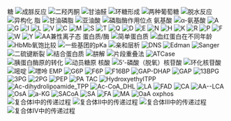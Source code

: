 糖
![成脎反应](https://cdn.jsdelivr.net/gh/sakurakouji-luna/pic@main/bio/BioChemistry/Carbohydrate/成脎反应.png)
![二羟丙酮](https://cdn.jsdelivr.net/gh/sakurakouji-luna/pic@main/bio/BioChemistry/Carbohydrate/二羟丙酮.png)
![甘油醛](https://cdn.jsdelivr.net/gh/sakurakouji-luna/pic@main/bio/BioChemistry/Carbohydrate/甘油醛.png)
![环糖形成](https://cdn.jsdelivr.net/gh/sakurakouji-luna/pic@main/bio/BioChemistry/Carbohydrate/环糖形成.jpeg)
![两种葡萄糖](https://cdn.jsdelivr.net/gh/sakurakouji-luna/pic@main/bio/BioChemistry/Carbohydrate/两种葡萄糖.png)
![脱水反应](https://cdn.jsdelivr.net/gh/sakurakouji-luna/pic@main/bio/BioChemistry/Carbohydrate/脱水反应.png)
![异构化](https://cdn.jsdelivr.net/gh/sakurakouji-luna/pic@main/bio/BioChemistry/Carbohydrate/异构化.png)
脂
![甘油磷脂](https://cdn.jsdelivr.net/gh/sakurakouji-luna/pic@main/bio/BioChemistry/lipid/甘油磷脂.png)
![亚油酸](https://cdn.jsdelivr.net/gh/sakurakouji-luna/pic@main/bio/BioChemistry/lipid/亚油酸.png)
![磷脂酶作用位点](https://cdn.jsdelivr.net/gh/sakurakouji-luna/pic@main/bio/BioChemistry/lipid/磷脂酶作用位点.png)
氨基酸
![α-氨基酸](https://cdn.jsdelivr.net/gh/sakurakouji-luna/pic@main/bio/BioChemistry/AminoAcid/α-氨基酸.png)
![A](https://cdn.jsdelivr.net/gh/sakurakouji-luna/pic@main/bio/BioChemistry/AminoAcid/A.png)
![G](https://cdn.jsdelivr.net/gh/sakurakouji-luna/pic@main/bio/BioChemistry/AminoAcid/G.png)
![I](https://cdn.jsdelivr.net/gh/sakurakouji-luna/pic@main/bio/BioChemistry/AminoAcid/I.png)
![L](https://cdn.jsdelivr.net/gh/sakurakouji-luna/pic@main/bio/BioChemistry/AminoAcid/L.png)
![V](https://cdn.jsdelivr.net/gh/sakurakouji-luna/pic@main/bio/BioChemistry/AminoAcid/V.png)
![C](https://cdn.jsdelivr.net/gh/sakurakouji-luna/pic@main/bio/BioChemistry/AminoAcid/C.png)
![M](https://cdn.jsdelivr.net/gh/sakurakouji-luna/pic@main/bio/BioChemistry/AminoAcid/M.png)
![S](https://cdn.jsdelivr.net/gh/sakurakouji-luna/pic@main/bio/BioChemistry/AminoAcid/S.png)
![T](https://cdn.jsdelivr.net/gh/sakurakouji-luna/pic@main/bio/BioChemistry/AminoAcid/T.png)
![Q](https://cdn.jsdelivr.net/gh/sakurakouji-luna/pic@main/bio/BioChemistry/AminoAcid/Q.png)
![D](https://cdn.jsdelivr.net/gh/sakurakouji-luna/pic@main/bio/BioChemistry/AminoAcid/D.png)
![E](https://cdn.jsdelivr.net/gh/sakurakouji-luna/pic@main/bio/BioChemistry/AminoAcid/E.png)
![N](https://cdn.jsdelivr.net/gh/sakurakouji-luna/pic@main/bio/BioChemistry/AminoAcid/N.png)
![H](https://cdn.jsdelivr.net/gh/sakurakouji-luna/pic@main/bio/BioChemistry/AminoAcid/H.png)
![K](https://cdn.jsdelivr.net/gh/sakurakouji-luna/pic@main/bio/BioChemistry/AminoAcid/K.png)
![R](https://cdn.jsdelivr.net/gh/sakurakouji-luna/pic@main/bio/BioChemistry/AminoAcid/R.png)
![P](https://cdn.jsdelivr.net/gh/sakurakouji-luna/pic@main/bio/BioChemistry/AminoAcid/P.png)
![F](https://cdn.jsdelivr.net/gh/sakurakouji-luna/pic@main/bio/BioChemistry/AminoAcid/F.png)
![W](https://cdn.jsdelivr.net/gh/sakurakouji-luna/pic@main/bio/BioChemistry/AminoAcid/W.png)
![Y](https://cdn.jsdelivr.net/gh/sakurakouji-luna/pic@main/bio/BioChemistry/AminoAcid/Y.png)
![AA兼性离子态](https://cdn.jsdelivr.net/gh/sakurakouji-luna/pic@main/bio/BioChemistry/AminoAcid/AA兼性离子态.png)
蛋白质/酶
![简单蛋白质](https://cdn.jsdelivr.net/gh/sakurakouji-luna/pic@main/bio/BioChemistry/Protein/简单蛋白质.png)
![血红蛋白在不同年龄](https://cdn.jsdelivr.net/gh/sakurakouji-luna/pic@main/bio/BioChemistry/Protein/血红蛋白在不同年龄.png)
![HbMb氧饱比较](https://cdn.jsdelivr.net/gh/sakurakouji-luna/pic@main/bio/BioChemistry/Protein/HbMb氧饱比较.png)
![一些基团的pKa](https://cdn.jsdelivr.net/gh/sakurakouji-luna/pic@main/bio/BioChemistry/Protein/一些基团的pKa.png)
![亲和层析](https://cdn.jsdelivr.net/gh/sakurakouji-luna/pic@main/bio/BioChemistry/Protein/亲和层析.png)
![DNS](https://cdn.jsdelivr.net/gh/sakurakouji-luna/pic@main/bio/BioChemistry/Protein/DNS.png)
![Edman](https://cdn.jsdelivr.net/gh/sakurakouji-luna/pic@main/bio/BioChemistry/Protein/Edman.png)
![Sanger](https://cdn.jsdelivr.net/gh/sakurakouji-luna/pic@main/bio/BioChemistry/Protein/Sanger.png)
![二硫键断裂](https://cdn.jsdelivr.net/gh/sakurakouji-luna/pic@main/bio/BioChemistry/Protein/二硫键断裂.png)
![结合蛋白质](https://cdn.jsdelivr.net/gh/sakurakouji-luna/pic@main/bio/BioChemistry/Protein/结合蛋白质.png)
![肼解](https://cdn.jsdelivr.net/gh/sakurakouji-luna/pic@main/bio/BioChemistry/Protein/肼解.png)
![片段重叠法](https://cdn.jsdelivr.net/gh/sakurakouji-luna/pic@main/bio/BioChemistry/Protein/片段重叠法.png)
![ATCase](https://cdn.jsdelivr.net/gh/sakurakouji-luna/pic@main/bio/BioChemistry/Protein/ATCase.png)
![胰蛋白酶原的转化](https://cdn.jsdelivr.net/gh/sakurakouji-luna/pic@main/bio/BioChemistry/Protein/胰蛋白酶原的转化.png)
![动员糖原](https://cdn.jsdelivr.net/gh/sakurakouji-luna/pic@main/bio/BioChemistry/Protein/动员糖原.png)
核酸
![5‘-磷酸（脱氧）核苷酸](https://cdn.jsdelivr.net/gh/sakurakouji-luna/pic@main/bio/BioChemistry/NucleicAcid/5‘-磷酸（脱氧）核苷酸.png)
![环化核苷酸](https://cdn.jsdelivr.net/gh/sakurakouji-luna/pic@main/bio/BioChemistry/NucleicAcid/环化核苷酸.png)
![嘧啶](https://cdn.jsdelivr.net/gh/sakurakouji-luna/pic@main/bio/BioChemistry/NucleicAcid/嘧啶.png)
![嘌呤](https://cdn.jsdelivr.net/gh/sakurakouji-luna/pic@main/bio/BioChemistry/NucleicAcid/嘌呤.png)
EMP
![G6P](https://cdn.jsdelivr.net/gh/sakurakouji-luna/pic@main/bio/BioChemistry/emp/G6P.png)
![F6P](https://cdn.jsdelivr.net/gh/sakurakouji-luna/pic@main/bio/BioChemistry/emp/F6P.png)
![F16BP](https://cdn.jsdelivr.net/gh/sakurakouji-luna/pic@main/bio/BioChemistry/emp/F16BP.png)
![GAP-DHAP](https://cdn.jsdelivr.net/gh/sakurakouji-luna/pic@main/bio/BioChemistry/emp/GAP-DHAP.png)
![GAP](https://cdn.jsdelivr.net/gh/sakurakouji-luna/pic@main/bio/BioChemistry/emp/GAP.png)
![13BPG](https://cdn.jsdelivr.net/gh/sakurakouji-luna/pic@main/bio/BioChemistry/emp/13BPG.png)
![3PG](https://cdn.jsdelivr.net/gh/sakurakouji-luna/pic@main/bio/BioChemistry/emp/3PG.png)
![2PG](https://cdn.jsdelivr.net/gh/sakurakouji-luna/pic@main/bio/BioChemistry/emp/2PG.png)
![PEP](https://cdn.jsdelivr.net/gh/sakurakouji-luna/pic@main/bio/BioChemistry/emp/PEP.png)
![PA](https://cdn.jsdelivr.net/gh/sakurakouji-luna/pic@main/bio/BioChemistry/emp/PA.png)
TAC
![HydroxyethylTPP](https://cdn.jsdelivr.net/gh/sakurakouji-luna/pic@main/bio/BioChemistry/tac/HydroxyethylTPP.png)
![Ac-dihydrolipoamide_TPP](https://cdn.jsdelivr.net/gh/sakurakouji-luna/pic@main/bio/BioChemistry/tac/Ac-dihydrolipoamide_TPP.png)
![Ac-CoA_DHL](https://cdn.jsdelivr.net/gh/sakurakouji-luna/pic@main/bio/BioChemistry/tac/Ac-CoA_DHL.png)
![LA](https://cdn.jsdelivr.net/gh/sakurakouji-luna/pic@main/bio/BioChemistry/tac/LA.png)
![FAD](https://cdn.jsdelivr.net/gh/sakurakouji-luna/pic@main/bio/BioChemistry/tac/FAD.png)
![CA](https://cdn.jsdelivr.net/gh/sakurakouji-luna/pic@main/bio/BioChemistry/tac/CA.png)
![AA--LCA](https://cdn.jsdelivr.net/gh/sakurakouji-luna/pic@main/bio/BioChemistry/tac/AA--LCA.png)
![OsA](https://cdn.jsdelivr.net/gh/sakurakouji-luna/pic@main/bio/BioChemistry/tac/OsA.png)
![a-KG](https://cdn.jsdelivr.net/gh/sakurakouji-luna/pic@main/bio/BioChemistry/tac/a-KG.png)
![SACoA](https://cdn.jsdelivr.net/gh/sakurakouji-luna/pic@main/bio/BioChemistry/tac/SACoA.png)
![SA](https://cdn.jsdelivr.net/gh/sakurakouji-luna/pic@main/bio/BioChemistry/tac/SA.png)
![FA](https://cdn.jsdelivr.net/gh/sakurakouji-luna/pic@main/bio/BioChemistry/tac/FA.png)
![MA](https://cdn.jsdelivr.net/gh/sakurakouji-luna/pic@main/bio/BioChemistry/tac/MA.png)
![OaA](https://cdn.jsdelivr.net/gh/sakurakouji-luna/pic@main/bio/BioChemistry/tac/OaA.png)
oxphos
![复合体I中的传递过程](https://cdn.jsdelivr.net/gh/sakurakouji-luna/pic@main/bio/BioChemistry/oxphos/复合体I中的传递过程.png)
![复合体II中的传递过程](https://cdn.jsdelivr.net/gh/sakurakouji-luna/pic@main/bio/BioChemistry/oxphos/复合体II中的传递过程.png)
![复合体III中的传递过程](https://cdn.jsdelivr.net/gh/sakurakouji-luna/pic@main/bio/BioChemistry/oxphos/复合体III中的传递过程.png)
![复合体IV中的传递过程](https://cdn.jsdelivr.net/gh/sakurakouji-luna/pic@main/bio/BioChemistry/oxphos/复合体IV中的传递过程.png)